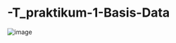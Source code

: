 # -T_praktikum-1-Basis-Data
![image](https://github.com/Fanzirfan27/-T_praktikum-1-Basis-Data/assets/160199038/68ec4233-4c47-49d3-b059-91560062eeab)
